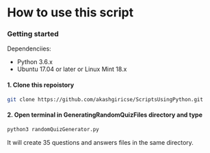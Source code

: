 # How to use this script

### Getting started
Dependenciies:
- Python 3.6.x
- Ubuntu 17.04 or later or Linux Mint 18.x 

#### 1. Clone this repoistory
```bash
git clone https://github.com/akashgiricse/ScriptsUsingPython.git
```

#### 2. Open terminal in GeneratingRandomQuizFiles directory and type
```bash
python3 randomQuizGenerator.py
```

It will create 35 questions and answers files in the same directory.
